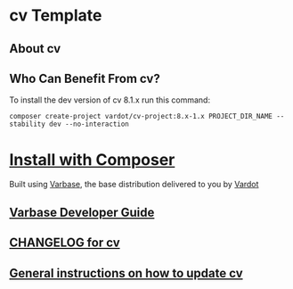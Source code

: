 # cv Template

## About cv

## Who Can Benefit From cv?

To install the dev version of cv 8.1.x run this command:
```
composer create-project vardot/cv-project:8.x-1.x PROJECT_DIR_NAME --stability dev --no-interaction
```

# [Install with Composer](https://github.com/Vardot/cv-project)

Built using [Varbase](https://www.drupal.org/project/varbase), the base
 distribution delivered to you by [Vardot](https://www.vardot.com)


## [Varbase Developer Guide](https://docs.varbase.vardot.com)

## [CHANGELOG for cv](https://github.com/Vardot/cv/blob/8.x-1.x/CHANGELOG.md)

## [General instructions on how to update cv](https://github.com/Vardot/cv/blob/8.x-1.x/UPDATE.md)
